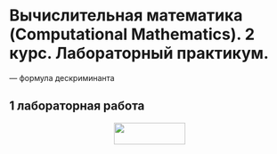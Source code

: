 # Вычислительная математика (Computational Mathematics). 2 курс. Лабораторный практикум.

— формула дескриминанта




## 1 лабораторная работа

<p align="center"><img src="/tex/32737e0a8d5a4cf32ba3ab1b74902ab7.svg?invert_in_darkmode&sanitize=true" align=middle width=127.9847844pt height=39.452455349999994pt/></p>
